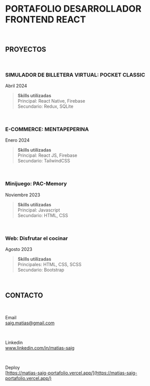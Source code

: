 # PORTAFOLIO DESARROLLADOR FRONTEND REACT

<br>

## PROYECTOS
<br>


### SIMULADOR DE BILLETERA VIRTUAL: POCKET CLASSIC
Abril 2024

> **Skills utilizadas**  
> Principal: React Native, Firebase  
> Secundario: Redux, SQLite

<br>


### E-COMMERCE: MENTAPEPERINA
Enero 2024

> **Skills utilizadas**  
> Principal: React JS, Firebase  
> Secundario: TailwindCSS

<br>

### Minijuego: PAC-Memory
Noviembre 2023

> **Skills utilizadas**  
> Principal: Javascript  
> Secundario: HTML, CSS

<br>

### Web: Disfrutar el cocinar
Agosto 2023

> **Skills utilizadas**  
> Principales: HTML, CSS, SCSS    
> Secundario: Bootstrap

<br>




## CONTACTO

<br>

Email  
<saig.matias@gmail.com>

<br>

Linkedin  
www.linkedin.com/in/matias-saig

<br>

Deploy  
[https://matias-saig-portafolio.vercel.app/](https://matias-saig-portafolio.vercel.app/)
